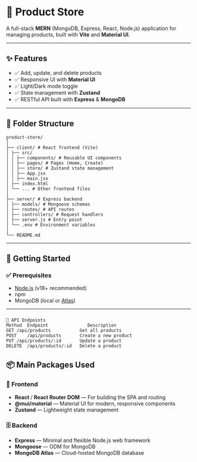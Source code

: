 # 🛒 Product Store

A full-stack **MERN** (MongoDB, Express, React, Node.js) application for managing products, built with **Vite** and **Material UI**.

---

## ✨ Features

- ✅ Add, update, and delete products
- ✅ Responsive UI with **Material UI**
- ✅ Light/Dark mode toggle
- ✅ State management with **Zustand**
- ✅ RESTful API built with **Express** & **MongoDB**

---

## 📂 Folder Structure
```
product-store/
│
├── client/ # React frontend (Vite)
│ ├── src/
│ │ ├── components/ # Reusable UI components
│ │ ├── pages/ # Pages (Home, Create)
│ │ ├── store/ # Zustand state management
│ │ ├── App.jsx
│ │ ├── main.jsx
│ ├── index.html
│ └── ... # Other frontend files
│
├── server/ # Express backend
│ ├── models/ # Mongoose schemas
│ ├── routes/ # API routes
│ ├── controllers/ # Request handlers
│ ├── server.js # Entry point
│ └── .env # Environment variables
│
└── README.md
```
---

## 🚀 Getting Started

### ✅ Prerequisites

- [Node.js](https://nodejs.org/) (v18+ recommended)
- npm
- MongoDB (local or [Atlas](https://www.mongodb.com/atlas))

---

###
```
🔗 API Endpoints
Method	Endpoint	           Description
GET	/api/products        	Get all products
POST	/api/products	    Create a new product
PUT	/api/products/:id	    Update a product
DELETE	/api/products/:id	Delete a product
```
## 📦 Main Packages Used

### 🚀 Frontend
- **React** / **React Router DOM** — For building the SPA and routing
- **@mui/material** — Material UI for modern, responsive components
- **Zustand** — Lightweight state management

### 🗄️ Backend
- **Express** — Minimal and flexible Node.js web framework
- **Mongoose** — ODM for MongoDB
- **MongoDB Atlas** — Cloud-hosted MongoDB database

